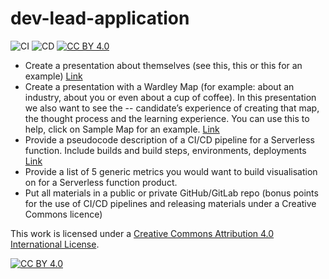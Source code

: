 # dev-lead-application

![CI](https://github.com/tpilvelis-gw/dev-lead-application/workflows/CI/badge.svg)
![CD](https://github.com/tpilvelis-gw/dev-lead-application/workflows/CD/badge.svg)
[![CC BY 4.0][cc-by-shield]][cc-by]

- Create a presentation about themselves (see this, this or this for an example) [Link](about_me.pptx)
- Create a presentation with a Wardley Map (for example: about an industry, about you or even about a cup of coffee). In this presentation we also want to see the -- candidate’s experience of creating that map, the thought process and the learning experience. You can use this to help, click on Sample Map for an example. [Link](wardley_map.md)
- Provide a pseudocode description of a CI/CD pipeline for a Serverless function. Include builds and build steps, environments, deployments [Link](psuedocode_ci_cd_for_serverless_function.md)
- Provide a list of 5 generic metrics you would want to build visualisation on for a Serverless function product.
- Put all materials in a public or private GitHub/GitLab repo (bonus points for the use of CI/CD pipelines and releasing materials under a Creative Commons licence)



This work is licensed under a [Creative Commons Attribution 4.0 International
License][cc-by].

[![CC BY 4.0][cc-by-image]][cc-by]

[cc-by]: http://creativecommons.org/licenses/by/4.0/
[cc-by-image]: https://i.creativecommons.org/l/by/4.0/88x31.png
[cc-by-shield]: https://img.shields.io/badge/License-CC%20BY%204.0-lightgrey.svg
